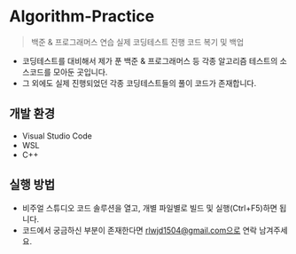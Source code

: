 # Algorithm-Practice
> 백준 &amp; 프로그래머스 연습
> 실제 코딩테스트 진행 코드 복기 및 백업

- 코딩테스트를 대비해서 제가 푼 백준 & 프로그래머스 등 각종 알고리즘 테스트의 소스코드를 모아둔 곳입니다.
- 그 외에도 실제 진행되었던 각종 코딩테스트들의 풀이 코드가 존재합니다.

## 개발 환경
- Visual Studio Code
- WSL
- C++

## 실행 방법
- 비주얼 스튜디오 코드 솔루션을 열고, 개별 파일별로 빌드 및 실행(Ctrl+F5)하면 됩니다.
- 코드에서 궁금하신 부분이 존재한다면 rlwjd1504@gmail.com으로 연락 남겨주세요.
